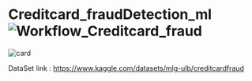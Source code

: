 # Creditcard_fraudDetection_ml![Workflow_Creditcard_fraud](https://github.com/Vanishivani1614/Creditcard_fraudDetection_ml/assets/106384682/5de11b63-c992-4d62-abc1-f273052da31c)
![card](https://github.com/Vanishivani1614/Creditcard_fraudDetection_ml/assets/106384682/7ccd68af-5ea9-4ec1-ba81-d42075e1862b)


DataSet link : https://www.kaggle.com/datasets/mlg-ulb/creditcardfraud
